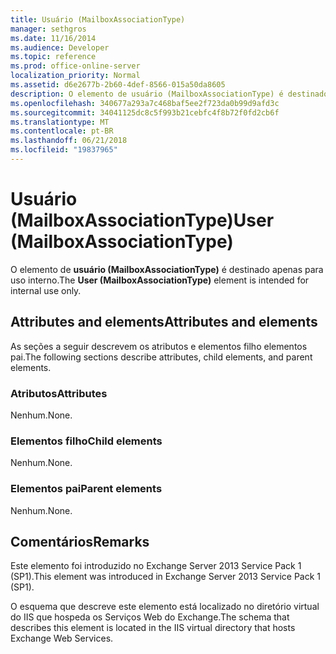 ```yaml
---
title: Usuário (MailboxAssociationType)
manager: sethgros
ms.date: 11/16/2014
ms.audience: Developer
ms.topic: reference
ms.prod: office-online-server
localization_priority: Normal
ms.assetid: d6e2677b-2b60-4def-8566-015a50da8605
description: O elemento de usuário (MailboxAssociationType) é destinado apenas para uso interno.
ms.openlocfilehash: 340677a293a7c468baf5ee2f723da0b99d9afd3c
ms.sourcegitcommit: 34041125dc8c5f993b21cebfc4f8b72f0fd2cb6f
ms.translationtype: MT
ms.contentlocale: pt-BR
ms.lasthandoff: 06/21/2018
ms.locfileid: "19837965"
---
```

# <a name="user-mailboxassociationtype"></a><span data-ttu-id="20a64-103">Usuário (MailboxAssociationType)</span><span class="sxs-lookup"><span data-stu-id="20a64-103">User (MailboxAssociationType)</span></span>

<span data-ttu-id="20a64-104">O elemento de **usuário (MailboxAssociationType)** é destinado apenas para uso interno.</span><span class="sxs-lookup"><span data-stu-id="20a64-104">The **User (MailboxAssociationType)** element is intended for internal use only.</span></span> 

## <a name="attributes-and-elements"></a><span data-ttu-id="20a64-105">Attributes and elements</span><span class="sxs-lookup"><span data-stu-id="20a64-105">Attributes and elements</span></span>

<span data-ttu-id="20a64-106">As seções a seguir descrevem os atributos e elementos filho elementos pai.</span><span class="sxs-lookup"><span data-stu-id="20a64-106">The following sections describe attributes, child elements, and parent elements.</span></span>
  
### <a name="attributes"></a><span data-ttu-id="20a64-107">Atributos</span><span class="sxs-lookup"><span data-stu-id="20a64-107">Attributes</span></span>

<span data-ttu-id="20a64-108">Nenhum.</span><span class="sxs-lookup"><span data-stu-id="20a64-108">None.</span></span>
  
### <a name="child-elements"></a><span data-ttu-id="20a64-109">Elementos filho</span><span class="sxs-lookup"><span data-stu-id="20a64-109">Child elements</span></span>

<span data-ttu-id="20a64-110">Nenhum.</span><span class="sxs-lookup"><span data-stu-id="20a64-110">None.</span></span>
  
### <a name="parent-elements"></a><span data-ttu-id="20a64-111">Elementos pai</span><span class="sxs-lookup"><span data-stu-id="20a64-111">Parent elements</span></span>

<span data-ttu-id="20a64-112">Nenhum.</span><span class="sxs-lookup"><span data-stu-id="20a64-112">None.</span></span>
  
## <a name="remarks"></a><span data-ttu-id="20a64-113">Comentários</span><span class="sxs-lookup"><span data-stu-id="20a64-113">Remarks</span></span>

<span data-ttu-id="20a64-114">Este elemento foi introduzido no Exchange Server 2013 Service Pack 1 (SP1).</span><span class="sxs-lookup"><span data-stu-id="20a64-114">This element was introduced in Exchange Server 2013 Service Pack 1 (SP1).</span></span>
  
<span data-ttu-id="20a64-115">O esquema que descreve este elemento está localizado no diretório virtual do IIS que hospeda os Serviços Web do Exchange.</span><span class="sxs-lookup"><span data-stu-id="20a64-115">The schema that describes this element is located in the IIS virtual directory that hosts Exchange Web Services.</span></span>
  


